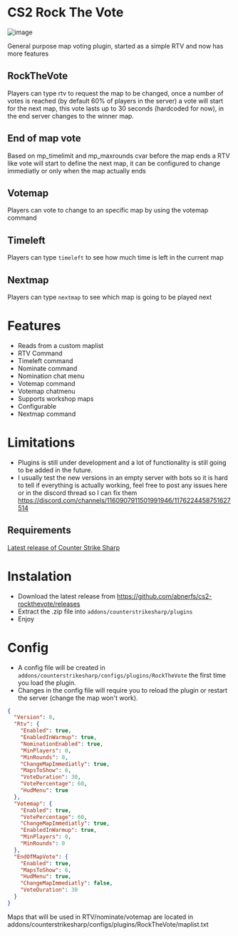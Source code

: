 # CS2 Rock The Vote
![image](https://github.com/abnerfs/cs2-rockthevote/assets/14078661/a603d1b6-ba35-4d5a-b887-1b14058a8050)

General purpose map voting plugin, started as a simple RTV and now has more features

## RockTheVote
Players can type rtv to request the map to be changed, once a number of votes is reached (by default 60% of players in the server) a vote will start for the next map, this vote lasts up to 30 seconds (hardcoded for now), in the end server changes to the winner map.

## End of map vote
Based on mp_timelimit and mp_maxrounds cvar before the map ends a RTV like vote will start to define the next map, it can be configured to change immediatly or only when the map actually ends

## Votemap
Players can vote to change to an specific map by using the votemap <mapname> command

## Timeleft
Players can type `timeleft` to see how much time is left in the current map 

## Nextmap
Players can type `nextmap` to see which map is going to be played next

# Features
- Reads from a custom maplist
- RTV Command
- Timeleft command
- Nominate command
- Nomination chat menu
- Votemap command
- Votemap chatmenu
- Supports workshop maps
- Configurable 
- Nextmap command
  

# Limitations
 - Plugins is still under development and a lot of functionality is still going to be added in the future.
 - I usually test the new versions in an empty server with bots so it is hard to tell if everything is actually working, feel free to post any issues here or in the discord thread so I can fix them https://discord.com/channels/1160907911501991946/1176224458751627514
  
## Requirements
[Latest release of Counter Strike Sharp](https://github.com/roflmuffin/CounterStrikeSharp)

# Instalation
- Download the latest release from https://github.com/abnerfs/cs2-rockthevote/releases
- Extract the .zip file into `addons/counterstrikesharp/plugins`
- Enjoy

# Config
- A config file will be created in `addons/counterstrikesharp/configs/plugins/RockTheVote` the first time you load the plugin.
- Changes in the config file will require you to reload the plugin or restart the server (change the map won't work).

```json
{
  "Version": 8,
  "Rtv": {
    "Enabled": true,
    "EnabledInWarmup": true,
    "NominationEnabled": true,
    "MinPlayers": 0,
    "MinRounds": 0,
    "ChangeMapImmediatly": true,
    "MapsToShow": 6,
    "VoteDuration": 30,
    "VotePercentage": 60,
    "HudMenu": true
  },
  "Votemap": {
    "Enabled": true,
    "VotePercentage": 60,
    "ChangeMapImmediatly": true,
    "EnabledInWarmup": true,
    "MinPlayers": 0,
    "MinRounds": 0
  },
  "EndOfMapVote": {
    "Enabled": true,
    "MapsToShow": 6,
    "HudMenu": true,
    "ChangeMapImmediatly": false,
    "VoteDuration": 30
  }
}
```

Maps that will be used in RTV/nominate/votemap are located in addons/counterstrikesharp/configs/plugins/RockTheVote/maplist.txt
